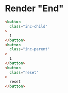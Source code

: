 # Render "End"
```html
<button
  class="inc-child"
>
  1
</button>
<button
  class="inc-parent"
>
  1
</button>
<button
  class="reset"
>
  reset
</button>
```